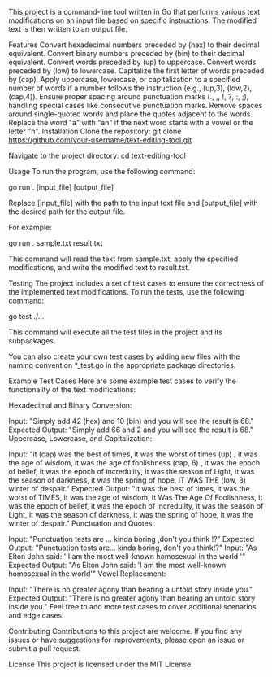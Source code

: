 This project is a command-line tool written in Go that performs various text modifications on an input file based on specific instructions. The modified text is then written to an output file.

Features
Convert hexadecimal numbers preceded by (hex) to their decimal equivalent.
Convert binary numbers preceded by (bin) to their decimal equivalent.
Convert words preceded by (up) to uppercase.
Convert words preceded by (low) to lowercase.
Capitalize the first letter of words preceded by (cap).
Apply uppercase, lowercase, or capitalization to a specified number of words if a number follows the instruction (e.g., (up,3), (low,2), (cap,4)).
Ensure proper spacing around punctuation marks (., ,, !, ?, :, ;), handling special cases like consecutive punctuation marks.
Remove spaces around single-quoted words and place the quotes adjacent to the words.
Replace the word "a" with "an" if the next word starts with a vowel or the letter "h".
Installation
Clone the repository:
git clone https://github.com/your-username/text-editing-tool.git



Navigate to the project directory:
cd text-editing-tool



Usage
To run the program, use the following command:

go run . [input_file] [output_file]



Replace [input_file] with the path to the input text file and [output_file] with the desired path for the output file.

For example:

go run . sample.txt result.txt



This command will read the text from sample.txt, apply the specified modifications, and write the modified text to result.txt.

Testing
The project includes a set of test cases to ensure the correctness of the implemented text modifications. To run the tests, use the following command:

go test ./...



This command will execute all the test files in the project and its subpackages.

You can also create your own test cases by adding new files with the naming convention *_test.go in the appropriate package directories.

Example Test Cases
Here are some example test cases to verify the functionality of the text modifications:

Hexadecimal and Binary Conversion:

Input: "Simply add 42 (hex) and 10 (bin) and you will see the result is 68."
Expected Output: "Simply add 66 and 2 and you will see the result is 68."
Uppercase, Lowercase, and Capitalization:

Input: "it (cap) was the best of times, it was the worst of times (up) , it was the age of wisdom, it was the age of foolishness (cap, 6) , it was the epoch of belief, it was the epoch of incredulity, it was the season of Light, it was the season of darkness, it was the spring of hope, IT WAS THE (low, 3) winter of despair."
Expected Output: "It was the best of times, it was the worst of TIMES, it was the age of wisdom, It Was The Age Of Foolishness, it was the epoch of belief, it was the epoch of incredulity, it was the season of Light, it was the season of darkness, it was the spring of hope, it was the winter of despair."
Punctuation and Quotes:

Input: "Punctuation tests are ... kinda boring ,don't you think !?"
Expected Output: "Punctuation tests are... kinda boring, don't you think!?"
Input: "As Elton John said: ' I am the most well-known homosexual in the world '"
Expected Output: "As Elton John said: 'I am the most well-known homosexual in the world'"
Vowel Replacement:

Input: "There is no greater agony than bearing a untold story inside you."
Expected Output: "There is no greater agony than bearing an untold story inside you."
Feel free to add more test cases to cover additional scenarios and edge cases.

Contributing
Contributions to this project are welcome. If you find any issues or have suggestions for improvements, please open an issue or submit a pull request.

License
This project is licensed under the MIT License.
